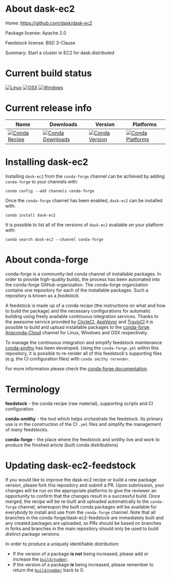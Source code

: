 About dask-ec2
==============

Home: https://github.com/dask/dask-ec2

Package license: Apache 2.0

Feedstock license: BSD 3-Clause

Summary: Start a cluster in EC2 for dask.distributed



Current build status
====================

[![Linux](https://img.shields.io/circleci/project/github/conda-forge/dec2-feedstock/master.svg?label=Linux)](https://circleci.com/gh/conda-forge/dec2-feedstock)
[![OSX](https://img.shields.io/travis/conda-forge/dec2-feedstock/master.svg?label=macOS)](https://travis-ci.org/conda-forge/dec2-feedstock)
[![Windows](https://img.shields.io/appveyor/ci/conda-forge/dec2-feedstock/master.svg?label=Windows)](https://ci.appveyor.com/project/conda-forge/dec2-feedstock/branch/master)

Current release info
====================

| Name | Downloads | Version | Platforms |
| --- | --- | --- | --- |
| [![Conda Recipe](https://img.shields.io/badge/recipe-dask--ec2-green.svg)](https://anaconda.org/conda-forge/dask-ec2) | [![Conda Downloads](https://img.shields.io/conda/dn/conda-forge/dask-ec2.svg)](https://anaconda.org/conda-forge/dask-ec2) | [![Conda Version](https://img.shields.io/conda/vn/conda-forge/dask-ec2.svg)](https://anaconda.org/conda-forge/dask-ec2) | [![Conda Platforms](https://img.shields.io/conda/pn/conda-forge/dask-ec2.svg)](https://anaconda.org/conda-forge/dask-ec2) |

Installing dask-ec2
===================

Installing `dask-ec2` from the `conda-forge` channel can be achieved by adding `conda-forge` to your channels with:

```
conda config --add channels conda-forge
```

Once the `conda-forge` channel has been enabled, `dask-ec2` can be installed with:

```
conda install dask-ec2
```

It is possible to list all of the versions of `dask-ec2` available on your platform with:

```
conda search dask-ec2 --channel conda-forge
```


About conda-forge
=================

conda-forge is a community-led conda channel of installable packages.
In order to provide high-quality builds, the process has been automated into the
conda-forge GitHub organization. The conda-forge organization contains one repository
for each of the installable packages. Such a repository is known as a *feedstock*.

A feedstock is made up of a conda recipe (the instructions on what and how to build
the package) and the necessary configurations for automatic building using freely
available continuous integration services. Thanks to the awesome service provided by
[CircleCI](https://circleci.com/), [AppVeyor](https://www.appveyor.com/)
and [TravisCI](https://travis-ci.org/) it is possible to build and upload installable
packages to the [conda-forge](https://anaconda.org/conda-forge)
[Anaconda-Cloud](https://anaconda.org/) channel for Linux, Windows and OSX respectively.

To manage the continuous integration and simplify feedstock maintenance
[conda-smithy](https://github.com/conda-forge/conda-smithy) has been developed.
Using the ``conda-forge.yml`` within this repository, it is possible to re-render all of
this feedstock's supporting files (e.g. the CI configuration files) with ``conda smithy rerender``.

For more information please check the [conda-forge documentation](https://conda-forge.org/docs/).

Terminology
===========

**feedstock** - the conda recipe (raw material), supporting scripts and CI configuration.

**conda-smithy** - the tool which helps orchestrate the feedstock.
                   Its primary use is in the construction of the CI ``.yml`` files
                   and simplify the management of *many* feedstocks.

**conda-forge** - the place where the feedstock and smithy live and work to
                  produce the finished article (built conda distributions)


Updating dask-ec2-feedstock
===========================

If you would like to improve the dask-ec2 recipe or build a new
package version, please fork this repository and submit a PR. Upon submission,
your changes will be run on the appropriate platforms to give the reviewer an
opportunity to confirm that the changes result in a successful build. Once
merged, the recipe will be re-built and uploaded automatically to the
`conda-forge` channel, whereupon the built conda packages will be available for
everybody to install and use from the `conda-forge` channel.
Note that all branches in the conda-forge/dask-ec2-feedstock are
immediately built and any created packages are uploaded, so PRs should be based
on branches in forks and branches in the main repository should only be used to
build distinct package versions.

In order to produce a uniquely identifiable distribution:
 * If the version of a package **is not** being increased, please add or increase
   the [``build/number``](https://conda.io/docs/user-guide/tasks/build-packages/define-metadata.html#build-number-and-string).
 * If the version of a package **is** being increased, please remember to return
   the [``build/number``](https://conda.io/docs/user-guide/tasks/build-packages/define-metadata.html#build-number-and-string)
   back to 0.
